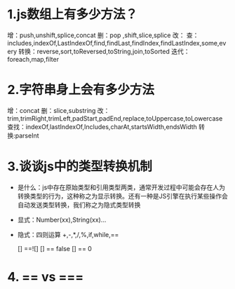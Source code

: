 # 1.js数组上有多少方法？
增：push,unshift,splice,concat
删：pop ,shift,slice,splice
改：
查：includes,indexOf,LastIndexOf,find,findLast,findIndex,findLastIndex,some,every
转换：reverse,sort,toReversed,toString,join,toSorted
迭代：foreach,map,filter

# 2.字符串身上会有多少方法
增：concat
删：slice,substring
改：trim,trimRight,trimLeft,padStart,padEnd,replace,toUppercase,toLowercase
查找：indexOf,lastIndexOf,Includes,charAt,startsWidth,endsWidth
转换:parseInt



# 3.谈谈js中的类型转换机制
- 是什么：js中存在原始类型和引用类型两类，通常开发过程中可能会存在人为转换类型的行为，这种称之为显示转换。还有一种是JS引擎在执行某些操作会自动发送类型转换，我们称之为隐式类型转换

- 显式：Number(xx),String(xx)...
- 隐式：四则运算 +,-,*,/,%,if,while,==

    [] ==![]
    [] == false
    [] == 0

# 4. == vs ===
